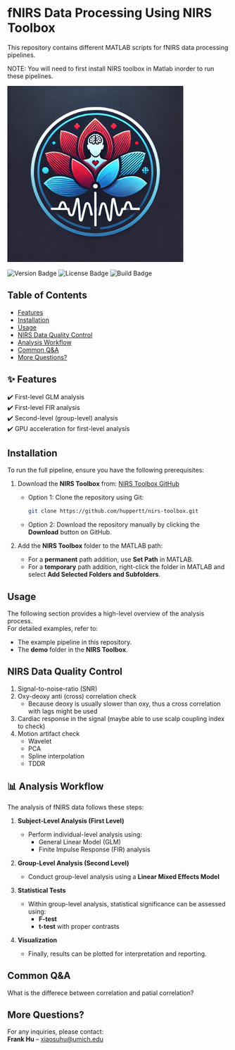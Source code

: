 # fNIRS Data Processing Using NIRS Toolbox

This repository contains different MATLAB scripts for fNIRS data processing pipelines. 

NOTE: You will need to first install NIRS toolbox in Matlab inorder to run these pipelines.

<img src="fNIRS-analysis-logo.webp" alt="Project Logo" width="400">

<p align="left">
  <img src="https://img.shields.io/badge/version-0.1-blue" alt="Version Badge">
  <img src="https://img.shields.io/badge/license-MIT-green" alt="License Badge">
  <img src="https://img.shields.io/badge/build-passing-brightgreen" alt="Build Badge">
</p>

## Table of Contents
- [Features](#features)
- [Installation](#installation)
- [Usage](#usage)
- [NIRS Data Quality Control](#data-quality)
- [Analysis Workflow](#analysis-workflow)
- [Common Q&A](#q-and-a)
- [More Questions?](#questions)

## ✨ Features
✔️ First-level GLM analysis  
✔️ First-level FIR analysis  
✔️ Second-level (group-level) analysis  
✔️ GPU acceleration for first-level analysis  

## Installation

To run the full pipeline, ensure you have the following prerequisites:

1. Download the **NIRS Toolbox** from: [NIRS Toolbox GitHub](https://github.com/huppertt/nirs-toolbox.git)  
   - Option 1: Clone the repository using Git:  
     ```sh
     git clone https://github.com/huppertt/nirs-toolbox.git
     ```
   - Option 2: Download the repository manually by clicking the **Download** button on GitHub.

2. Add the **NIRS Toolbox** folder to the MATLAB path:  
   - For a **permanent** path addition, use **Set Path** in MATLAB.  
   - For a **temporary** path addition, right-click the folder in MATLAB and select **Add Selected Folders and Subfolders**.

## Usage

The following section provides a high-level overview of the analysis process.  
For detailed examples, refer to:  
- The example pipeline in this repository.  
- The **demo** folder in the **NIRS Toolbox**.

## NIRS Data Quality Control
1. Signal-to-noise-ratio (SNR)
2. Oxy-deoxy anti (cross) correlation check
   - Because deoxy is usually slower than oxy, thus a cross correlation with lags might be used
3. Cardiac response in the signal (maybe able to use scalp coupling index to check)
4. Motion artifact check
   - Wavelet
   - PCA
   - Spline interpolation 
   - TDDR 

## 📊 Analysis Workflow

The analysis of fNIRS data follows these steps:

1. **Subject-Level Analysis (First Level)**  
   - Perform individual-level analysis using:  
     - General Linear Model (GLM)  
     - Finite Impulse Response (FIR) analysis  

2. **Group-Level Analysis (Second Level)**  
   - Conduct group-level analysis using a **Linear Mixed Effects Model**  

3. **Statistical Tests**  
   - Within group-level analysis, statistical significance can be assessed using:  
     - **F-test**  
     - **t-test** with proper contrasts  

4. **Visualization**  
   - Finally, results can be plotted for interpretation and reporting.  

## Common Q&A
What is the differece between correlation and patial correlation?

## More Questions?

For any inquiries, please contact:  
**Frank Hu** – [xiaosuhu@umich.edu](mailto:xiaosuhu@umich.edu)
